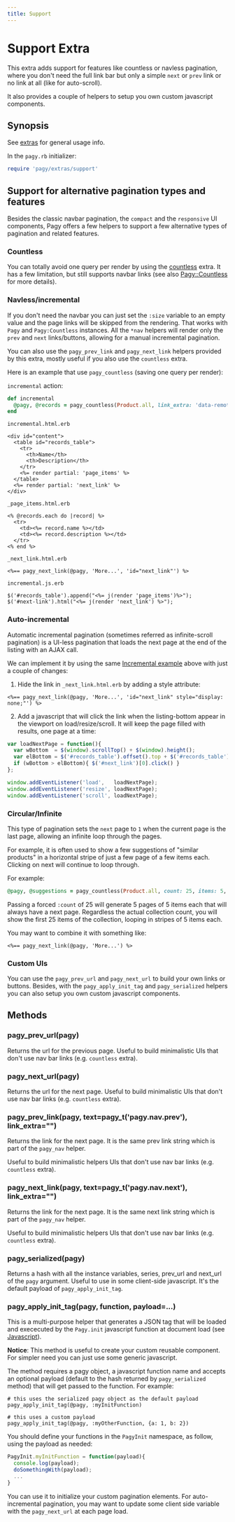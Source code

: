 ```yaml
---
title: Support
---
```

# Support Extra

This extra adds support for features like countless or navless pagination, where you don't need the full link bar but only a simple `next` or `prev` link or no link at all (like for auto-scroll).

It also provides a couple of helpers to setup you own custom javascript components.

## Synopsis

See [extras](../extras.md) for general usage info.

In the `pagy.rb` initializer:

```ruby
require 'pagy/extras/support'
```

## Support for alternative pagination types and features

Besides the classic navbar pagination, the `compact` and the `responsive` UI components, Pagy offers a few helpers to support a few alternative types of pagination and related features.

### Countless

You can totally avoid one query per render by using the [countless](countless.md) extra. It has a few limitation, but still supports navbar links (see also [Pagy::Countless](../api/countless.md) for more details).

### Navless/incremental

If you don't need the navbar you can just set the `:size` variable to an empty value and the page links will be skipped from the rendering. That works with `Pagy` and `Pagy:Countless` instances. All the `*nav` helpers will render only the `prev` and `next` links/buttons, allowing for a manual incremental pagination.

You can also use the `pagy_prev_link` and `pagy_next_link` helpers provided by this extra, mostly useful if you also use the `countless` extra.

Here is an example that use `pagy_countless` (saving one query per render):

`incremental` action:
```ruby
def incremental
  @pagy, @records = pagy_countless(Product.all, link_extra: 'data-remote="true"')
end
```

`incremental.html.erb`

```erb
<div id="content">
  <table id="records_table">
    <tr>
      <th>Name</th>
      <th>Description</th>
    </tr>
    <%= render partial: 'page_items' %>
  </table>
  <%= render partial: 'next_link' %>
</div>
```

`_page_items.html.erb`

```erb
<% @records.each do |record| %>
  <tr>
    <td><%= record.name %></td>
    <td><%= record.description %></td>
  </tr>
<% end %>
```

`_next_link.html.erb`

```erb
<%== pagy_next_link(@pagy, 'More...', 'id="next_link"') %>
```

`incremental.js.erb`
```erb
$('#records_table').append("<%= j(render 'page_items')%>");
$('#next-link').html("<%= j(render 'next_link') %>");
```

### Auto-incremental

Automatic incremental pagination (sometimes referred as infinite-scroll pagination) is a UI-less pagination that loads the next page at the end of the listing with an AJAX call.

We can implement it by using the same [Incremental example](#navlessincremental) above with just a couple of changes:

1. Hide the link in `_next_link.html.erb` by adding a style attribute:

```erb
<%== pagy_next_link(@pagy, 'More...', 'id="next_link" style="display: none;"') %>
```

2. Add a javascript that will click the link when the listing-bottom appear in the viewport on load/resize/scroll. It will keep the page filled with results, one page at a time:

```js
var loadNextPage = function(){
  var wBottom  = $(window).scrollTop() + $(window).height();
  var elBottom = $('#records_table').offset().top + $('#records_table').height();
  if (wBottom > elBottom){ $('#next_link')[0].click() }
};

window.addEventListener('load',   loadNextPage);
window.addEventListener('resize', loadNextPage);
window.addEventListener('scroll', loadNextPage);
```

### Circular/Infinite

This type of pagination sets the `next` page to `1` when the current page is the last page, allowing an infinite loop through the pages.

For example, it is often used to show a few suggestions of "similar products" in a horizontal stripe of just a few page of a few items each. Clicking on next will continue to loop through.

For example:

```ruby
@pagy, @suggestions = pagy_countless(Product.all, count: 25, items: 5, cycle: true)
```

Passing a forced `:count` of 25 will generate 5 pages of 5 items each that will always have a next page. Regardless the actual collection count, you will show the first 25 items of the collection, looping in stripes of 5 items each.

You may want to combine it with something like:

```erb
<%== pagy_next_link(@pagy, 'More...') %>
```

### Custom UIs

You can use the `pagy_prev_url` and `pagy_next_url` to build your own links or buttons. Besides, with the `pagy_apply_init_tag` and `pagy_serialized` helpers you can also setup you own custom javascript components.

## Methods

### pagy_prev_url(pagy)

Returns the url for the previous page. Useful to build minimalistic UIs that don't use nav bar links (e.g. `countless` extra).

### pagy_next_url(pagy)

Returns the url for the next page. Useful to build minimalistic UIs that don't use nav bar links (e.g. `countless` extra).

### pagy_prev_link(pagy, text=pagy_t('pagy.nav.prev'), link_extra="")

Returns the link for the next page. It is the same prev link string which is part of the `pagy_nav` helper.

Useful to build minimalistic helpers UIs that don't use nav bar links (e.g. `countless` extra).

### pagy_next_link(pagy, text=pagy_t('pagy.nav.next'), link_extra="")

Returns the link for the next page. It is the same next link string which is part of the `pagy_nav` helper.

Useful to build minimalistic helpers UIs that don't use nav bar links (e.g. `countless` extra).

### pagy_serialized(pagy)

Returns a hash with all the instance variables, series, prev_url and next_url of the `pagy` argument. Useful to use in some client-side javascript. It's the default payload of `pagy_apply_init_tag`.

### pagy_apply_init_tag(pagy, function, payload=...)

This is a multi-purpose helper that generates a JSON tag that will be loaded and exececuted by the `Pagy.init` javascript function at document load (see [Javascript](../extras.md#javascript)).

**Notice**: This method is useful to create your custom reusable component. For simpler need you can just use some generic javascript.

The method requires a pagy object, a javascript function name and accepts an optional payload (default to the hash returned by `pagy_serialized` method) that will get passed to the function. For example:

```ryby
# this uses the serialized pagy object as the default payload
pagy_apply_init_tag(@pagy, :myInitFunction)

# this uses a custom payload
pagy_apply_init_tag(@pagy, :myOtherFunction, {a: 1, b: 2})
```

You should define your functions in the `PagyInit` namespace, as follow, using the payload as needed:

```javascript
PagyInit.myInitFunction = function(payload){
  console.log(payload);
  doSomethingWith(payload);
  ...
}
```

You can use it to initialize your custom pagination elements. For auto-incremental pagination, you may want to update some client side variable with the `pagy_next_url` at each page load.
